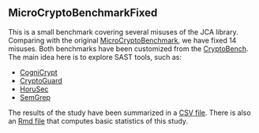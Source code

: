## MicroCryptoBenchmarkFixed

This is a small benchmark covering several misuses of the JCA library.
Comparing with the original [MicroCryptoBenchmark](https://github.com/rbonifacio/MicroCryptoBenchmark), we have fixed 14 misuses. 
Both benchmarks have been customized from the [CryptoBench](https://github.com/CryptoAPI-Bench/CryptoAPI-Bench).
The main idea here is to explore SAST tools, such as:

   * [CogniCrypt](https://www.eclipse.org/cognicrypt/)
   * [CryptoGuard](https://github.com/CryptoGuardOSS/cryptoguard)
   * [HoruSec](https://horusec.io/site/)
   * [SemGrep](https://semgrep.dev/)

The results of the study have been summarized in a [CSV file](https://github.com/rbonifacio/MicroCryptoBenchmark/blob/main/data/results.csv).
There is also an [Rmd file](https://github.com/rbonifacio/MicroCryptoBenchmark/blob/main/data/analysisMicroSecurityBench.Rmd) that computes basic statistics of this study. 